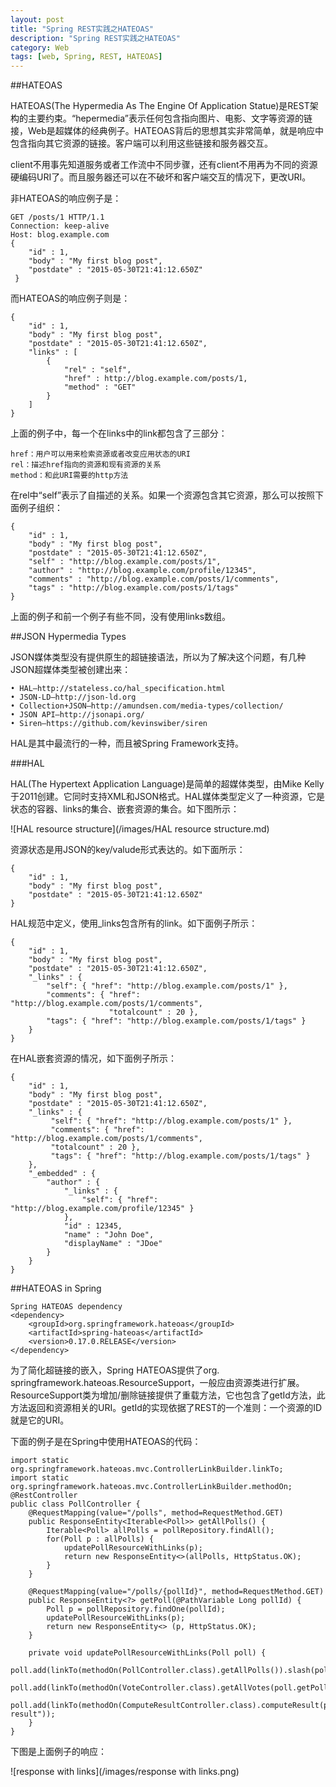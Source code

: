 ```yaml
---
layout: post
title: "Spring REST实践之HATEOAS"
description: "Spring REST实践之HATEOAS"
category: Web
tags: [web, Spring, REST, HATEOAS]
---
```


##HATEOAS

HATEOAS(The Hypermedia As The Engine Of Application Statue)是REST架构的主要约束。“hepermedia”表示任何包含指向图片、电影、文字等资源的链接，Web是超媒体的经典例子。HATEOAS背后的思想其实非常简单，就是响应中包含指向其它资源的链接。客户端可以利用这些链接和服务器交互。

client不用事先知道服务或者工作流中不同步骤，还有client不用再为不同的资源硬编码URI了。而且服务器还可以在不破坏和客户端交互的情况下，更改URI。

非HATEOAS的响应例子是：

	GET /posts/1 HTTP/1.1
	Connection: keep-alive
	Host: blog.example.com
	{
		"id" : 1,
		"body" : "My first blog post",
		"postdate" : "2015-05-30T21:41:12.650Z"
	￼}

而HATEOAS的响应例子则是：

	{
        "id" : 1,
        "body" : "My first blog post",
        "postdate" : "2015-05-30T21:41:12.650Z",
        "links" : [
	        {
			    "rel" : "self",
			    "href" : http://blog.example.com/posts/1,
			    "method" : "GET"
			}
		] 
	}

上面的例子中，每一个在links中的link都包含了三部分：

	href：用户可以用来检索资源或者改变应用状态的URI
	rel：描述href指向的资源和现有资源的关系
	method：和此URI需要的http方法

在rel中“self”表示了自描述的关系。如果一个资源包含其它资源，那么可以按照下面例子组织：

	{
        "id" : 1,
        "body" : "My first blog post",
        "postdate" : "2015-05-30T21:41:12.650Z",
        "self" : "http://blog.example.com/posts/1",
        "author" : "http://blog.example.com/profile/12345",
        "comments" : "http://blog.example.com/posts/1/comments",
        "tags" : "http://blog.example.com/posts/1/tags"
	}

上面的例子和前一个例子有些不同，没有使用links数组。	


##JSON Hypermedia Types

JSON媒体类型没有提供原生的超链接语法，所以为了解决这个问题，有几种JSON超媒体类型被创建出来：

	• HAL—http://stateless.co/hal_specification.html
	• JSON-LD—http://json-ld.org
	• Collection+JSON—http://amundsen.com/media-types/collection/
	• JSON API—http://jsonapi.org/
	• Siren—https://github.com/kevinswiber/siren

HAL是其中最流行的一种，而且被Spring Framework支持。

###HAL

HAL(The Hypertext Application Language)是简单的超媒体类型，由Mike Kelly于2011创建。它同时支持XML和JSON格式。HAL媒体类型定义了一种资源，它是状态的容器、links的集合、嵌套资源的集合。如下图所示：

![HAL resource structure](/images/HAL resource structure.md)

资源状态是用JSON的key/valude形式表达的。如下面所示：

	{
		"id" : 1,
        "body" : "My first blog post",
        "postdate" : "2015-05-30T21:41:12.650Z"
	}

HAL规范中定义，使用_links包含所有的link。如下面例子所示：

	{
        "id" : 1,
        "body" : "My first blog post",
        "postdate" : "2015-05-30T21:41:12.650Z",
        "_links" : {
	        "self": { "href": "http://blog.example.com/posts/1" },
			"comments": { "href": "http://blog.example.com/posts/1/comments",
						  "totalcount" : 20 },
			"tags": { "href": "http://blog.example.com/posts/1/tags" }
		} 
	}

在HAL嵌套资源的情况，如下面例子所示：

	{
        "id" : 1,
        "body" : "My first blog post",
        "postdate" : "2015-05-30T21:41:12.650Z",
        "_links" : {
             "self": { "href": "http://blog.example.com/posts/1" },
             "comments": { "href": "http://blog.example.com/posts/1/comments",
             "totalcount" : 20 },
             "tags": { "href": "http://blog.example.com/posts/1/tags" }
        },
        "_embedded" : {
        	"author" : {
     			"_links" : {
        			"self": { "href": "http://blog.example.com/profile/12345" }
      			},
      			"id" : 12345,
      			"name" : "John Doe",
      			"displayName" : "JDoe"
      		}
		} 
	}

##HATEOAS in Spring

	Spring HATEOAS dependency
	<dependency>
        <groupId>org.springframework.hateoas</groupId>
        <artifactId>spring-hateoas</artifactId>
        <version>0.17.0.RELEASE</version>
	</dependency>

为了简化超链接的嵌入，Spring HATEOAS提供了org. springframework.hateoas.ResourceSupport，一般应由资源类进行扩展。ResourceSupport类为增加/删除链接提供了重载方法，它也包含了getId方法，此方法返回和资源相关的URI。getId的实现依据了REST的一个准则：一个资源的ID就是它的URI。

下面的例子是在Spring中使用HATEOAS的代码：

	import static org.springframework.hateoas.mvc.ControllerLinkBuilder.linkTo;
	import static org.springframework.hateoas.mvc.ControllerLinkBuilder.methodOn;
	@RestController
	public class PollController {
        @RequestMapping(value="/polls", method=RequestMethod.GET)
        public ResponseEntity<Iterable<Poll>> getAllPolls() {
            Iterable<Poll> allPolls = pollRepository.findAll();
            for(Poll p : allPolls) {
                updatePollResourceWithLinks(p);
            	return new ResponseEntity<>(allPolls, HttpStatus.OK);
			}
		}

		@RequestMapping(value="/polls/{pollId}", method=RequestMethod.GET)
        public ResponseEntity<?> getPoll(@PathVariable Long pollId) {
            Poll p = pollRepository.findOne(pollId);
            updatePollResourceWithLinks(p);
            return new ResponseEntity<> (p, HttpStatus.OK);
		}
	        
        private void updatePollResourceWithLinks(Poll poll) {
            poll.add(linkTo(methodOn(PollController.class).getAllPolls()).slash(poll.getPollId()).withSelfRel());
        	poll.add(linkTo(methodOn(VoteController.class).getAllVotes(poll.getPollId())).withRel("votes"));
        	poll.add(linkTo(methodOn(ComputeResultController.class).computeResult(poll.getPollId())).withRel("compute-result"));
		} 
	} 

下图是上面例子的响应：

![response with links](/images/response with links.png)